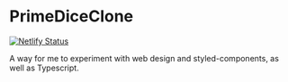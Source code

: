 # PrimeDiceClone

[![Netlify Status](https://api.netlify.com/api/v1/badges/3eb43690-50d7-4932-b400-94f88f212da2/deploy-status)](https://app.netlify.com/sites/mystifying-engelbart-ce5d9c/deploys)

A way for me to experiment with web design and styled-components, as well as Typescript.
